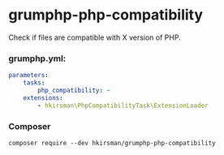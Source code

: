 # grumphp-php-compatibility

Check if files are compatible with X version of PHP.

### grumphp.yml:
````yml
parameters:
    tasks:
        php_compatibility: ~
    extensions:
        - hkirsman\PhpCompatibilityTask\ExtensionLoader
````

### Composer

``composer require --dev hkirsman/grumphp-php-compatibility``
